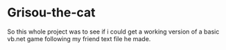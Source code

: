 # Grisou-the-cat
So this whole project was to see if i could get a working version of a basic vb.net game following my friend text file he made.
